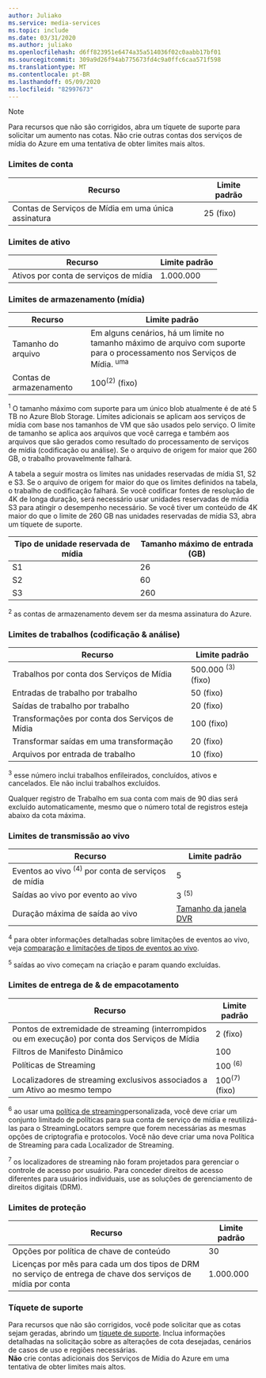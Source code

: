 ```yaml
---
author: Juliako
ms.service: media-services
ms.topic: include
ms.date: 03/31/2020
ms.author: juliako
ms.openlocfilehash: d6ff823951e6474a35a514036f02c0aabb17bf01
ms.sourcegitcommit: 309a9d26f94ab775673fd4c9a0ffc6caa571f598
ms.translationtype: MT
ms.contentlocale: pt-BR
ms.lasthandoff: 05/09/2020
ms.locfileid: "82997673"
---
```

> [!NOTE]
> Para recursos que não são corrigidos, abra um tíquete de suporte para solicitar um aumento nas cotas. Não crie outras contas dos serviços de mídia do Azure em uma tentativa de obter limites mais altos.

### <a name="account-limits"></a>Limites de conta

| Recurso | Limite padrão | 
| --- | --- | 
| Contas de Serviços de Mídia em uma única assinatura | 25 (fixo) |

### <a name="asset-limits"></a>Limites de ativo

| Recurso | Limite padrão | 
| --- | --- | 
| Ativos por conta de serviços de mídia | 1.000.000|

### <a name="storage-media-limits"></a>Limites de armazenamento (mídia)

| Recurso | Limite padrão | 
| --- | --- | 
| Tamanho do arquivo| Em alguns cenários, há um limite no tamanho máximo de arquivo com suporte para o processamento nos Serviços de Mídia. <sup>uma</sup> |
| Contas de armazenamento | 100<sup>(2)</sup> (fixo) |

<sup>1</sup> O tamanho máximo com suporte para um único blob atualmente é de até 5 TB no Azure Blob Storage. Limites adicionais se aplicam aos serviços de mídia com base nos tamanhos de VM que são usados pelo serviço. O limite de tamanho se aplica aos arquivos que você carrega e também aos arquivos que são gerados como resultado do processamento de serviços de mídia (codificação ou análise). Se o arquivo de origem for maior que 260 GB, o trabalho provavelmente falhará. 

A tabela a seguir mostra os limites nas unidades reservadas de mídia S1, S2 e S3. Se o arquivo de origem for maior do que os limites definidos na tabela, o trabalho de codificação falhará. Se você codificar fontes de resolução de 4K de longa duração, será necessário usar unidades reservadas de mídia S3 para atingir o desempenho necessário. Se você tiver um conteúdo de 4K maior do que o limite de 260 GB nas unidades reservadas de mídia S3, abra um tíquete de suporte.

|Tipo de unidade reservada de mídia|Tamanho máximo de entrada (GB)|
|---|---|
|S1 |    26|
|S2    | 60|
|S3    |260|

<sup>2</sup> as contas de armazenamento devem ser da mesma assinatura do Azure.

### <a name="jobs-encoding--analyzing-limits"></a>Limites de trabalhos (codificação & análise)

| Recurso | Limite padrão | 
| --- | --- | 
| Trabalhos por conta dos Serviços de Mídia | 500.000 <sup>(3)</sup> (fixo)|
| Entradas de trabalho por trabalho | 50  (fixo)|
| Saídas de trabalho por trabalho | 20 (fixo) |
| Transformações por conta dos Serviços de Mídia | 100  (fixo)|
| Transformar saídas em uma transformação | 20 (fixo) |
| Arquivos por entrada de trabalho|10 (fixo)|

<sup>3</sup> esse número inclui trabalhos enfileirados, concluídos, ativos e cancelados. Ele não inclui trabalhos excluídos. 

Qualquer registro de Trabalho em sua conta com mais de 90 dias será excluído automaticamente, mesmo que o número total de registros esteja abaixo da cota máxima. 

### <a name="live-streaming-limits"></a>Limites de transmissão ao vivo

| Recurso | Limite padrão | 
| --- | --- | 
| Eventos ao vivo <sup>(4)</sup> por conta de serviços de mídia |5|
| Saídas ao vivo por evento ao vivo |3 <sup>(5)</sup> |
| Duração máxima de saída ao vivo | [Tamanho da janela DVR](../articles/media-services/latest/live-event-cloud-dvr.md) |

<sup>4</sup> para obter informações detalhadas sobre limitações de eventos ao vivo, veja [comparação e limitações de tipos de eventos ao vivo](../articles/media-services/latest/live-event-types-comparison.md).

<sup>5</sup> saídas ao vivo começam na criação e param quando excluídas.

### <a name="packaging--delivery-limits"></a>Limites de entrega de & de empacotamento

| Recurso | Limite padrão | 
| --- | --- | 
| Pontos de extremidade de streaming (interrompidos ou em execução) por conta dos Serviços de Mídia|2 (fixo)|
| Filtros de Manifesto Dinâmico|100|
| Políticas de Streaming | 100 <sup>(6)</sup> |
| Localizadores de streaming exclusivos associados a um Ativo ao mesmo tempo | 100<sup>(7)</sup> (fixo) |

<sup>6</sup> ao usar uma [política de streaming](https://docs.microsoft.com/rest/api/media/streamingpolicies)personalizada, você deve criar um conjunto limitado de políticas para sua conta de serviço de mídia e reutilizá-las para o StreamingLocators sempre que forem necessárias as mesmas opções de criptografia e protocolos. Você não deve criar uma nova Política de Streaming para cada Localizador de Streaming.

<sup>7</sup> os localizadores de streaming não foram projetados para gerenciar o controle de acesso por usuário. Para conceder direitos de acesso diferentes para usuários individuais, use as soluções de gerenciamento de direitos digitais (DRM).

### <a name="protection-limits"></a>Limites de proteção

| Recurso | Limite padrão | 
| --- | --- | 
| Opções por política de chave de conteúdo |30 | 
| Licenças por mês para cada um dos tipos de DRM no serviço de entrega de chave dos serviços de mídia por conta|1.000.000|

### <a name="support-ticket"></a>Tíquete de suporte

Para recursos que não são corrigidos, você pode solicitar que as cotas sejam geradas, abrindo um [tíquete de suporte](https://portal.azure.com/#blade/Microsoft_Azure_Support/HelpAndSupportBlade/newsupportrequest). Inclua informações detalhadas na solicitação sobre as alterações de cota desejadas, cenários de casos de uso e regiões necessárias. <br/>**Não** crie contas adicionais dos Serviços de Mídia do Azure em uma tentativa de obter limites mais altos.
